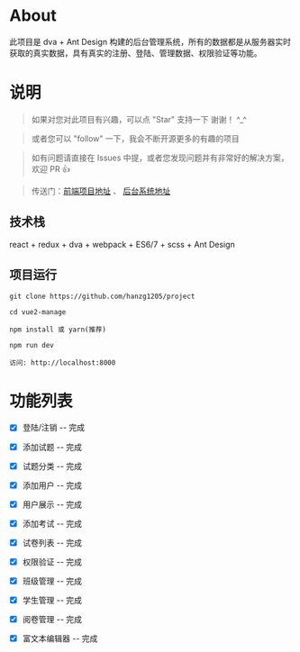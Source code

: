 # About

此项目是 dva + Ant Design 构建的后台管理系统，所有的数据都是从服务器实时获取的真实数据，具有真实的注册、登陆、管理数据、权限验证等功能。


# 说明

>  如果对您对此项目有兴趣，可以点 "Star" 支持一下 谢谢！ ^_^

>  或者您可以 "follow" 一下，我会不断开源更多的有趣的项目

>  如有问题请直接在 Issues 中提，或者您发现问题并有非常好的解决方案，欢迎 PR 👍

>  传送门：[前端项目地址](https://github.com/hanzg1205/project)  、 [后台系统地址](https://github.com/bailicangdu/node-elm)  


## 技术栈

react + redux + dva + webpack + ES6/7 + scss + Ant Design


## 项目运行


```
git clone https://github.com/hanzg1205/project  

cd vue2-manage  

npm install 或 yarn(推荐)

npm run dev 

访问: http://localhost:8000

```


# 功能列表

- [x] 登陆/注销 -- 完成
- [x] 添加试题 -- 完成
- [x] 试题分类 -- 完成
- [x] 添加用户 -- 完成
- [x] 用户展示 -- 完成
- [x] 添加考试 -- 完成
- [x] 试卷列表 -- 完成
- [x] 权限验证 -- 完成
- [x] 班级管理 -- 完成
- [x] 学生管理 -- 完成
- [x] 阅卷管理 -- 完成
- [x] 富文本编辑器 -- 完成


